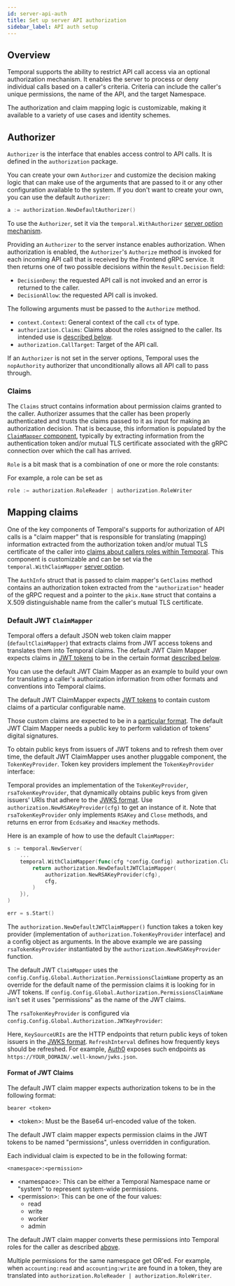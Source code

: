 ```yaml
---
id: server-api-auth
title: Set up server API authorization
sidebar_label: API auth setup
---
```


## Overview

Temporal supports the ability to restrict API call access via an optional authorization mechanism. It enables the server to process or deny individual calls based on a caller's criteria. Criteria can include the caller's unique permissions, the name of the API, and the target Namespace.

The authorization and claim mapping logic is customizable, making it available to a variety of use cases and identity schemes.

## Authorizer

`Authorizer` is the interface that enables access control to API calls. It is defined in the `authorization` package.

<!--SNIPSTART temporal-common-authorization-authorizer-interface-->
<!--SNIPEND-->

You can create your own `Authorizer` and customize the decision making logic that can make use of the arguments that are passed to it or any other configuration available to the system. If you don't want to create your own, you can use the default `Authorizer`:

```go
a := authorization.NewDefaultAuthorizer()
```

To use the `Authorizer`, set it via the `temporal.WithAuthorizer` [server option mechanism](/docs/server-options/#withauthorizer).

Providing an `Authorizer` to the server instance enables authorization. When authorization is enabled, the `Authorizer`'s `Authorize` method is invoked for each incoming API call that is received by the Frontend gRPC service. It then returns one of two possible decisions within the `Result.Decision` field:

- `DecisionDeny`: the requested API call is not invoked and an error is returned to the caller.
- `DecisionAllow`: the requested API call is invoked.

The following arguments must be passed to the `Authorize` method.

- `context.Context`: General context of the call `ctx` of type.
- `authorization.Claims`: Claims about the roles assigned to the caller. Its intended use is [described below](#claims).
- `authorization.CallTarget`: Target of the API call.

<!--SNIPSTART temporal-common-authorization-authorizer-calltarget-->
<!--SNIPEND-->

If an `Authorizer` is not set in the server options, Temporal uses the `nopAuthority` authorizer that unconditionally allows all API call to pass through.

### Claims

The `Claims` struct contains information about permission claims granted to the caller. Authorizer assumes that the caller has been properly authenticated and trusts the claims passed to it as input for making an authorization decision. That is because, this information is populated by the [`ClaimMapper` component](#mappingclaims), typically by extracting information from the authentication token and/or mutual TLS certificate associated with the gRPC connection over which the call has arrived.

<!--SNIPSTART temporal-common-authorization-claims-->
<!--SNIPEND-->

`Role` is a bit mask that is a combination of one or more the role constants:

<!--SNIPSTART temporal-common-authorization-role-enum-->
<!--SNIPEND-->

For example, a role can be set as

```go
role := authorization.RoleReader | authorization.RoleWriter
```

## Mapping claims

One of the key components of Temporal's supports for authorization of API calls is a "claim mapper" that is responsible for translating (mapping) information extracted from the authorization token and/or mutual TLS certificate of the caller into [claims about callers roles within Temporal](#claims). This component is customizable and can be set via the `temporal.WithClaimMapper` [server option](/docs/server-options/#withclaimmapper).

<!--SNIPSTART temporal-common-authorization-claimmapper-interface-->
<!--SNIPEND-->

The `AuthInfo` struct that is passed to claim mapper's `GetClaims` method contains an authorization token extracted from the `"authorization"` header of the gRPC request and a pointer to the `pkix.Name` struct that contains a X.509 distinguishable name from the caller's mutual TLS certificate.

<!--SNIPSTART temporal-common-authorization-authinfo-->
<!--SNIPEND-->

### Default JWT `ClaimMapper`

Temporal offers a default JSON web token claim mapper (`defaultClaimMapper`) that extracts claims from JWT access tokens and translates them into Temporal claims. The default JWT Claim Mapper expects claims in [JWT tokens](https://tools.ietf.org/html/rfc7519) to be in the certain format [described below](#format-of-jwt-claims).

You can use the default JWT Claim Mapper as an example to build your own for translating a caller's authorization information from other formats and conventions into Temporal claims.

The default JWT ClaimMapper expects [JWT tokens](https://tools.ietf.org/html/rfc7519) to contain custom claims of a particular configurable name.

Those custom claims are expected to be in a [particular format](#format-of-jwt-claims). The default JWT Claim Mapper needs a public key to perform validation of tokens' digital signatures.

To obtain public keys from issuers of JWT tokens and to refresh them over time, the default JWT ClaimMapper uses another pluggable component, the `TokenKeyProvider`. Token key providers implement the `TokenKeyProvider` interface:

<!--SNIPSTART temporal-common-authorization-tokenkeyprovider-->
<!--SNIPEND-->

Temporal provides an implementation of the `TokenKeyProvider`, `rsaTokenKeyProvider`, that dynamically obtains public keys from given issuers' URIs that adhere to the [JWKS format](https://tools.ietf.org/html/rfc7517). Use `authorization.NewRSAKeyProvider(cfg)` to get an instance of it. Note that `rsaTokenKeyProvider` only implements `RSAKey` and `Close` methods, and returns en error from `EcdsaKey` and `HmacKey` methods.

Here is an example of how to use the default `ClaimMapper`:

```go
s := temporal.NewServer(
	...
	temporal.WithClaimMapper(func(cfg *config.Config) authorization.ClaimMapper {
		return authorization.NewDefaultJWTClaimMapper(
			authorization.NewRSAKeyProvider(cfg),
			cfg,
		)
	}),
)

err = s.Start()
```

The `authorization.NewDefaultJWTClaimMapper()` function takes a token key provider (implementation of `authorization.TokenKeyProvider` interface) and a config object as arguments. In the above example we are passing `rsaTokenKeyProvider` instantiated by the `authorization.NewRSAKeyProvider` function.

The default JWT `ClaimMapper` uses the `config.Config.Global.Authorization.PermissionsClaimName` property as an override for the default name of the permission claims it is looking for in JWT tokens. If `config.Config.Global.Authorization.PermissionsClaimName` isn't set it uses "permissions" as the name of the JWT claims.

The `rsaTokenKeyProvider` is configured via `config.Config.Global.Authorization.JWTKeyProvider`:

<!--SNIPSTART temporal-common-service-config-jwtkeyprovider-->
<!--SNIPEND-->

Here, `KeySourceURIs` are the HTTP endpoints that return public keys of token issuers in the [JWKS format](https://tools.ietf.org/html/rfc7517). `RefreshInterval` defines how frequently keys should be refreshed. For example, [Auth0](https://auth0.com/) exposes such endpoints as `https://YOUR_DOMAIN/.well-known/jwks.json`.

#### Format of JWT Claims

The default JWT claim mapper expects authorization tokens to be in the following format:

```
bearer <token>
```

- &lt;token&gt;: Must be the Base64 url-encoded value of the token.

The default JWT claim mapper expects permission claims in the JWT tokens to be named "permissions", unless overridden in configuration.

Each individual claim is expected to be in the following format:

```
<namespace>:<permission>
```

- &lt;namespace&gt;: This can be either a Temporal Namespace name or "system" to represent system-wide permissions.
- &lt;permission&gt;: This can be one of the four values:
	- read
	- write
	- worker
	- admin

The default JWT claim mapper converts these permissions into Temporal roles for the caller as described [above](#claims).

Multiple permissions for the same namespace get OR'ed. For example, when `accounting:read` and `accounting:write` are found in a token, they are translated into `authorization.RoleReader | authorization.RoleWriter`.
